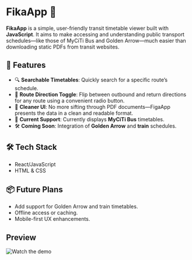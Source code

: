 # FikaApp 🚌

**FikaApp** is a simple, user-friendly transit timetable viewer built with **JavaScript**. It aims to make accessing and understanding public transport schedules—like those of MyCiTi Bus and Golden Arrow—much 
easier than downloading static PDFs from transit websites.

## 🚀 Features

- 🔍 **Searchable Timetables**: Quickly search for a specific route’s schedule.
- 🔁 **Route Direction Toggle**: Flip between outbound and return directions for any route using a convenient radio button.
- 🧭 **Cleaner UI**: No more sifting through PDF documents—FigaApp presents the data in a clean and readable format.
- 🚌 **Current Support**: Currently displays **MyCiTi Bus** timetables.
- 🛠️ **Coming Soon**: Integration of **Golden Arrow** and **train** schedules.

## 🛠 Tech Stack

- React/JavaScript
- HTML & CSS

## 📦 Future Plans

- Add support for Golden Arrow and train timetables.
- Offline access or caching.
- Mobile-first UX enhancements.

## Preview 
![Watch the demo]([https://www.youtube.com/watch?v=VIDEO_ID](https://youtu.be/RCbFUW39EwI))
